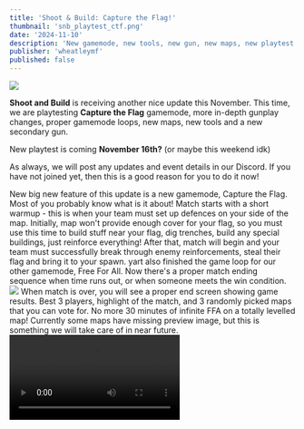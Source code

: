 ```yaml
---
title: 'Shoot & Build: Capture the Flag!'
thumbnail: 'snb_playtest_ctf.png'
date: '2024-11-10'
description: 'New gamemode, new tools, new gun, new maps, new playtest! All coming in a new game update.'
publisher: 'wheatleymf'
published: false
---
```


<Img src="snb_playtest_ctf.png" />

<b>Shoot and Build</b> is receiving another nice update this November. This time, we are playtesting <b>Capture the Flag</b> gamemode, more in-depth gunplay changes, proper gamemode loops, new maps, new tools and a new secondary gun.

<Heading title="Playtest" />

New playtest is coming <b>November 16th?</b> (or maybe this weekend idk)

As always, we will post any updates and event details in our Discord. If you have not joined yet, then this is a good reason for you to do it now!

<Heading title="Capture the Flag!" caption="by yart & matek" />
New big new feature of this update is a new gamemode, Capture the Flag. Most of you probably know what is it about! Match starts with a short warmup - this is when your team must set up defences on your side of the map. Initially, map won't provide enough cover for your flag, so you must use this time to build stuff near your flag, dig trenches, build any special buildings, just reinforce everything! After that, match will begin and your team must successfully break through enemy reinforcements, steal their flag and bring it to your spawn.

<Heading title="FFA Gamemode (and TDM?)" caption="by yart" />
yart also finished the game loop for our other gamemode, Free For All. Now there's a proper match ending sequence when time runs out, or when someone meets the win condition.

<Heading title="Map Voting" caption="by yart" />
<Img src="match_end.png" />
When match is over, you will see a proper end screen showing game results. Best 3 players, highlight of the match, and 3 randomly picked maps that you can vote for. No more 30 minutes of infinite FFA on a totally levelled map! Currently some maps have missing preview image, but this is something we will take care of in near future.

<Heading title="Gunplay" caption="by yart" />
<Video src="http://files.smallfi.sh/u/sbox-dev_09-11-2024_14-31.mp4" />

We continue expanding the gunplay for Shoot and Build to ensure that every gun has it's unique use cases, upsides and downsides. To make them even more further interesting to use, we are introducing dynamic spread.

Dynamic spread allows guns to become more inaccurate from firing. Using the sights on your gun typically reduces this penalty. This inaccuracy is reduced over time. We've got plenty of variables related to this so that each weapon is better for its intended role. For example, the SMG has less base accuracy but barely penalizes spamming it from the hip. The AR however becomes quickly inaccurate from hipfire and rewards looking down the sights far more.

Guns used to have a fixed spread and static crosshair no matter what. Adding this feature allows us to balance each weapon much better and make them feel distinct from the others. You should notice a big difference in how guns feel, for the better we hope.

<Heading title="Crosshair Update" caption="by yart & matek" />
<Img src="crosshair.png" />
Crosshairs are also dynamic now. You can also change their styling in settings. When you shoot, when you jump, when you aim - it will react to your actions and update correspondingly. This should make feel gunplay easier to understand since you can now visually see how strong is your current spread.

<Heading title=".357 Revolver" caption="by wheatleymf" />
<Video src="revolver.mp4" />

I felt like this game lacks another gun that appreciates your aiming skill. This is why I have decided to add .357 Revolver - a new secondary gun. It has fast reloading, precise aiming and quicker fire rate than Kar98. It doesn't have the same effective range as Kar98k obviously, but if you are good at aiming, this gun can make you pretty deadly in short-mid distance gunfights.

<Heading title="Shovel Nerf" caption="from wheatleymf" />
Shovel is no longer as quick & strong as before. It was funny to see how people could demolish an entire building in a minute, but realistically it shouldn't be so OP. With Capture the Flag coming soon, old shovel would be too OP for it. Now it takes two hits to break a single block, also swing speed has been slowed down. To compensate this, player damage has been increased.

<Heading title="Player Buildings buff" caption="from ceitine" />
<Img src="block_buff.png"/>
Blocks placed by players now have twice more health than world blocks. Now they're much more resistant to explosions and gunshots, and this also means that it takes 4 shovel hits to break single block. This should make building your own stuff more viable in TDM/FFA, as well as heavily empower building defences in Capture the Flag.

This is an experimental change (along with shovel nerf), we will see how it performs during the playtest. But we hope that this change will give much more reasons for players to build their own reinforcements instead of relying on map environment. To avoid players building something too OP and turning CTF into stalemate, there's something new to counter new buildings...

<Heading title="Drill" caption="by wheatleymf" />
<Video src="http://files.smallfi.sh/u/sbox-dev_09-11-2024_14-27.mp4" />
I have implemented a new utility tool, Drill. It is a highly efficient block breaker that may be very useful in CTF gamemode, and probably other gamemodes too. It digs in 3x3 radius, but has shorter reach range than shovel and it takes time before it fully spins up and starts drilling, and it has limited usage. After 10-15 seconds of usage it will fully discharge. It will refill 1% every 0.7 seconds while you have it equipped. It won't charge while it's de-equipped, and won't refill on respawn. It also can hurt players.

This is understandably pretty risky for CTF and we are not entirely sure how effective it will be, so I will keep an eye on playtest feedback to make it more balanced in future. I want it to be super limited, forcing user to think wisely how, when and where do they want to use it. Dying won't instantly recharge it.

<Heading title="Hammer" caption="by ceitine & wheatleymf" />
<Video src="http://files.smallfi.sh/u/sbox-dev_09-11-2024_17-00.mp4" />

Utility now also has a hammer. It is a quick tool that allows you repairing any damaged blocks. This isn't really useful for TDM/FFA probably, but will be very useful in CTF where player buildings will be the main factor in protecting the flag and your base. Currently it fully repairs a world block in a few hits, but may take a bit longer if you are repairing player's block.

<Heading title="Preview: Small Fish World rework" caption="by CyberAgent" />
<Img src="sfw.png" />
Small Fish World is being remade. Previous iteration was far too flat and this caused a number of problems, making long range weapons especially strong on this map. Now, this map has much more terrain height difference going on, which should hopefully make gunfights more engaging.

<Heading title="New map: Highfront" caption="by wheatleymf" />
<ImageCollage images={["highfront.png", "highfront1.png", "highfront2.png"]} />
This is a new CTF map. There are two big forts, separated by thick forest and little mountains. They are not very protected, so during the warmup your goal as a team is to build as many reinforcement buildings as possible. You don't spawn next to a flag, you'll randomly appear in one of the corners on your side of the map. There are several shortcuts from spawn to the flag, however enemy team is capable of destroying them.

<Img src="highfront_top.png" />

In the middle, there's a little mirrored structure that will have one power weapon spawning on each side. They can help you sieging the enemy base, so I expect there'll be some contest for them!

<Heading title="New map: Tanker" caption="by wheatleymf" />
<Img src="tanker.png" />

This map is almost one month old, but I haven't got a chance to use it until now. This is an experimental CTF map with a flag hidden on a big ass tanker. Your task is to protect it, reinforce it, and prevent enemy team from stealing your flag. This map was developed pretty early on in Shoot & Build development, so it may feel like ass, or may not feel like ass.

<Img src="tanker_top.png" />

<Heading title="Grenade Preview & other changes" caption="by ceitine" />
<Video src="grenades.mp4" />
Now when you're deploying a grenade, you will be able to see a preview trajectory that precisely shows where and when your grenade will explode. Grenades also now have a bit more funny rotation and animations going on when hitting surfaces, since previously they were looking a bit too static.

Also throwing grenades should be much more responsive and must have a better flow now. Previously our throw animation was a bit sluggish and caused some delay between "deploy" and "throw" states. This has been changed and now flow should be much better. This also allowed us to reduce grenade explosion time from <b>4</b> to <b>2.5</b> seconds. Hopefully grenades will be more viable now!

<Heading title=".vox Importer" caption="by ceitine" />
<Img src="voximporter.png" />
Previously we were using <b>.vxl</b> format for the compatibility with Ace of Spades maps. It had plenty of downsides: slow import speed due to four nested loops, pretty annoying map size limits, as well as very weird workaround to convert our new <b>.vox</b> maps into .vxl format, which would cause bunch of headache if you don't know what are you doing.

All of this shouldn't be a problem anymore, since we natively support MagicaVoxel .vox format now. It is worth mentioning that .vox has bunch of it's own weird issues, so if you're importing a map with rotated objects, be prepared that it will likely import incorrectly. This file format is pretty confusing in some parts.

This a nice step towards providing a good environment for creating new custom maps by the community. In the near future we also plan to convert maps from s&box game resource definitions to prefabs, which should make a few specific things easier to use.

<Heading title="Input Glyphs" caption="by ceitine & wheatleymf" />
<Img src="input_glyphs.png" />
Weapon info bar now displays all available key inputs for the currently equipped gear. We've noticed that most people didn't know about 1x3 shovel dig on RMB or option to pick a color for blocks. Now you will know.

<Heading title="Killfeed Highlights" caption="by yart" />
<Img src="kill_highlight.png" />
Now when you kill someone (or die by someone), killfeed will highlight related kill info.

<Heading title="More Water Changes" caption="by wheatleymf" />
This wasn't necessary at all, but I was experimenting with procedural water normals the other day. This won't mean anything to player other than probably slightly better visuals. From technical side, previously my water shader was using precomputed normal map input textures was a little hack.

Now, as instead shader procedurally generates waves heightmap and then computes it into tangent space normals right in shader, with no manual textures. It isn't a big achievement, implementation is probably goofy, but this allows having more control over how waves look like, and I think it looks generally less "gooey"-ish than before.

<Heading title="More Accessibility Graphics" caption="by wheatleymf" />
I have slightly expanded accessibility options. You can now adjust screen brightness and contrast in case you're not happy with how game looks like by default.

<Heading title="Blood Decals" caption="by yart & wheatleymf" />
Players now leave blood decals on surfaces when they get hit. Just a little fun detail.

<Heading title="Landmine Changes" caption="by wheatleymf" />
I have made some changes to the landmines.

- Max landmines reduced from 5 to 3
- You can now place landmines even if you reach the limit. When you hit the limit, last placed landmine will be automatically destroyed (with no explosion)
- Updated weapon info UI to display your current landmine count
- Landmine lifetime reduced from 3 to 2 minutes

<Heading title="Summary" caption="from wheatleymf" />
I think we've done really good job for the past 2.5 weeks. Yart is doing amazing work on tools and expanding the gunplay, ceitine suffered through all complicated .vox file format shenanigans and now making and importing custom maps is much easier than before, and I myself had fun with combining art & programming for implementing new gear. It is probably still too early to talk about the game release, but game is definitely shaping up really well, and all of us have done some really solid work. Once again, no promises on the date for the next playtest. But don't forget to visit Small Fish discord for latest news!

<Heading title="TL;DR" />

- New playtest on [date is currently undecided]
- Implemented Capture the Flag gamemode
- Implemented game loop for TDM/FFA
- Implemented match end screen & map vote
- Added new secondary weapon, .357 Revolver
- Implemented dynamic spread to weapons
- Many many changes to weapon accuracy and behavior
- Implemented dynamic crosshair
- Implemented styling customization for crosshairs
- Reduced shovel block damage from 100 to 50 per hit
- Reduced shovel swing speed from 0.1s to 0.5s
- Increased player block health from 100 to 200
- Added new utility tool, Drill (high efficiency block breaker)
- Added new utility tool, Hammer (repairs blocks on hit)
- Small Fish World map rework by CyberAgent
- New map: CTF Tanker, by wheatleymf
- New map: CTF Highfront, by wheatleymf
- Reduced grenade explosion time from 4.5s to 2s
- Added grenade trajectory preview while holding grenade
- Significantly improved grenade throw flow, should have no delay between deploy and hold states
- Implemented .vox map file importer (easier import, higher import speed)
- Added input glyphs (hints) for all gear
- Added blood decals spawning upon player damage
- Added screen brightness settings
- Added screen contrast settings
- Reduced max landmine count from 5 to 3
- Update UI to display current amount of deployed landmines
- Reduced landmine lifetime from 3 to 2 minutes
- Last deployed landmine automatically destroys itself if player tries to place another landmine beyond the limit
- Another bunch of water shader changes
- Added command to change the current map (admin-only)
- Updated SMG anims to fix thumb clipping through gun since apparently it annoyed half of Small Fish
- More work on player animations from Grodbert, new hold types for guns
- Can pick colors from world blocks for your block tool
- Added headshot SFX
- Updated hitmarker sounds (thanks Mungus)
- Changed chat announcement notification sounds to be less similar to Windows sticky keys sound
- Piss
